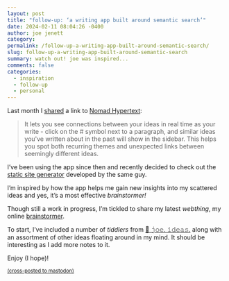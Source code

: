 ```yaml
---
layout: post
title: "follow-up: ‘a writing app built around semantic search’"
date: 2024-02-11 08:04:26 -0400
author: joe jenett
category: 
permalink: /follow-up-a-writing-app-built-around-semantic-search/
slug: follow-up-a-writing-app-built-around-semantic-search
summary: watch out! joe was inspired...
comments: false
categories:
  - inspiration
  - follow-up
  - personal
---
```

Last month I <a href="/a-writing-app-built-around-semantic-search/">shared</a> a link to <a href="https://nomadhypertext.nicholaschen.io/">Nomad Hypertext</a>:
<blockquote><p>It lets you see connections between your ideas in real time as your write - click on the # symbol next to a paragraph, and similar ideas you've written about in the past will show in the sidebar. This helps you spot both recurring themes and unexpected links between seemingly different ideas.</p></blockquote>
I’ve been using the app since then and recently decided to check out the <a href="https://github.com/nichwch/yurt">static site generator</a> developed by the same guy.

I’m inspired by how the app helps me gain new insights into my scattered ideas and yes, it’s a most effective _brainstormer!_

Though still a work in progress, I’m tickled to share my latest _webthing_, my online <a href="https://brainstormer.joejenett.com">brainstormer</a>. 

To start, I’ve included a number of _tiddlers_ from <a title="🌱 𝚓𝚘𝚎. 𝚒𝚍𝚎𝚊𝚜." href="https://ideas.joejenett.com/">🌱 𝚓𝚘𝚎. 𝚒𝚍𝚎𝚊𝚜.</a> along with an assortment of other ideas floating around in my mind. It should be interesting as I add more notes to it.

Enjoy (I hope)!





<a href="https://brid.gy/publish/mastodon"><small>(cross-posted to mastodon)</small></a>